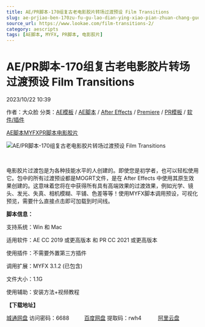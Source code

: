 ```yaml
---
title: AE/PR脚本-170组复古老电影胶片转场过渡预设 Film Transitions
slug: ae-prjiao-ben-170zu-fu-gu-lao-dian-ying-xiao-pian-zhuan-chang-guo-du-yu-she-film-transitions
source_url: https://www.lookae.com/film-transitions-2/
category: aescripts
tags: [AE脚本, MYFX, PR脚本, 电影胶片]
---
```

# AE/PR脚本-170组复古老电影胶片转场过渡预设 Film Transitions

2023/10/22 10:39

作者：大众脸
分类：[AE模板](https://www.lookae.com/after-effects/other-after-effects/) / [AE脚本](https://www.lookae.com/after-effects/aescripts/) / [After Effects](https://www.lookae.com/after-effects/) / [Premiere](https://www.lookae.com/qitarjcj/premierezy/) / [PR模板](https://www.lookae.com/prmoban/) / [软件/插件](https://www.lookae.com/qitarjcj/)

[AE脚本](https://www.lookae.com/tag/ae%e8%84%9a%e6%9c%ac/)[MYFX](https://www.lookae.com/tag/myfx/)[PR脚本](https://www.lookae.com/tag/pr%e8%84%9a%e6%9c%ac/)[电影胶片](https://www.lookae.com/tag/%e7%94%b5%e5%bd%b1%e8%83%b6%e7%89%87/)

![AE/PR脚本-170组复古老电影胶片转场过渡预设 Film Transitions](https://www.lookae.com/wp-content/uploads/2023/10/48737776-48738030.jpg "AE/PR脚本-170组复古老电影胶片转场过渡预设 Film Transitions-LookAE.com")

[﻿﻿﻿](https://cloud.video.taobao.com/play/u/null/p/1/e/6/t/1/432700940090.mp4)

电影胶片过渡包是为各种技能水平的人创建的。即使您是初学者，也可以轻松使用它。包中的所有过渡预设都是MOGRT文件，是在 After Effects 中使用其原生效果创建的。这意味着您将在中获得所有具有高端效果的过渡效果，例如光学、镜头、发光、失真、相机模糊、平铺、色差等等！使用MYFX脚本调用预设，可视化预览，需要什么直接点击即可加载到时间线。

**脚本信息：**

支持系统：Win 和 Mac

适用软件：AE CC 2019 或更高版本 和 PR CC 2021 或更高版本

使用插件：不需要外置第三方插件

调用扩展：MYFX 3.1.2 (已包含)

文件大小：1.1G

使用辅助：安装方法+视频教程

**【下载地址】**

[城通网盘](https://url70.ctfile.com/f/2827370-962795886-e0e967?p=4431) 访问密码：6688          [百度网盘](https://pan.baidu.com/s/1n95h7N45i8nxM-0ISrdF5g?pwd=rwh4) 提取码：rwh4           [阿里云盘](https://www.aliyundrive.com/s/hEZGqeCBNiu)
